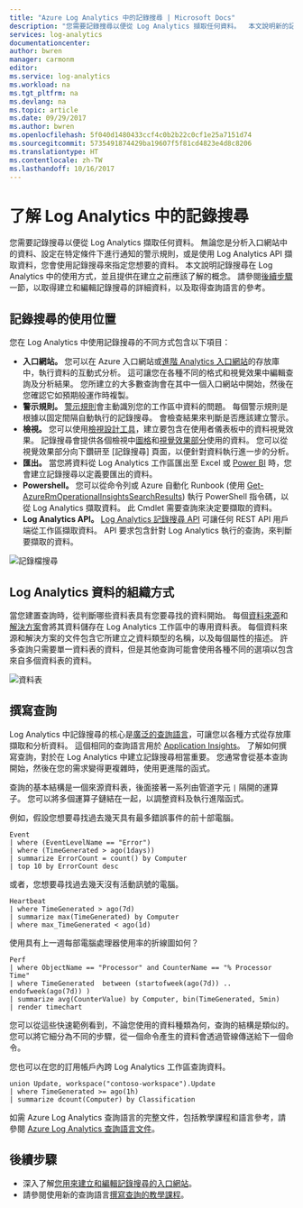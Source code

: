 ```yaml
---
title: "Azure Log Analytics 中的記錄搜尋 | Microsoft Docs"
description: "您需要記錄搜尋以便從 Log Analytics 擷取任何資料。  本文說明新的記錄搜尋在 Log Analytics 中的使用方式，並且提供在建立之前需要了解的概念。"
services: log-analytics
documentationcenter: 
author: bwren
manager: carmonm
editor: 
ms.service: log-analytics
ms.workload: na
ms.tgt_pltfrm: na
ms.devlang: na
ms.topic: article
ms.date: 09/29/2017
ms.author: bwren
ms.openlocfilehash: 5f040d1480433ccf4c0b2b22c0cf1e25a7151d74
ms.sourcegitcommit: 5735491874429ba19607f5f81cd4823e4d8c8206
ms.translationtype: HT
ms.contentlocale: zh-TW
ms.lasthandoff: 10/16/2017
---
```

# <a name="understanding-log-searches-in-log-analytics"></a>了解 Log Analytics 中的記錄搜尋

您需要記錄搜尋以便從 Log Analytics 擷取任何資料。  無論您是分析入口網站中的資料、設定在特定條件下進行通知的警示規則，或是使用 Log Analytics API 擷取資料，您會使用記錄搜尋來指定您想要的資料。  本文說明記錄搜尋在 Log Analytics 中的使用方式，並且提供在建立之前應該了解的概念。 請參閱[後續步驟](#next-steps)一節，以取得建立和編輯記錄搜尋的詳細資料，以及取得查詢語言的參考。

## <a name="where-log-searches-are-used"></a>記錄搜尋的使用位置

您在 Log Analytics 中使用記錄搜尋的不同方式包含以下項目：

- **入口網站。** 您可以在 Azure 入口網站或[進階 Analytics 入口網站](https://go.microsoft.com/fwlink/?linkid=856587)的存放庫中，執行資料的互動式分析。  這可讓您在各種不同的格式和視覺效果中編輯查詢及分析結果。  您所建立的大多數查詢會在其中一個入口網站中開始，然後在您確認它如預期般運作時複製。
- **警示規則。** [警示規則](log-analytics-alerts.md)會主動識別您的工作區中資料的問題。  每個警示規則是根據以固定間隔自動執行的記錄搜尋。  會檢查結果來判斷是否應該建立警示。
- **檢視。**  您可以使用[檢視設計工具](log-analytics-view-designer.md)，建立要包含在使用者儀表板中的資料視覺效果。  記錄搜尋會提供各個檢視中[圖格](log-analytics-view-designer-tiles.md)和[視覺效果部分](log-analytics-view-designer-parts.md)使用的資料。  您可以從視覺效果部分向下鑽研至 [記錄搜尋] 頁面，以便針對資料執行進一步的分析。
- **匯出。**  當您將資料從 Log Analytics 工作區匯出至 Excel 或 [Power BI](log-analytics-powerbi.md) 時，您會建立記錄搜尋以定義要匯出的資料。
- **Powershell。** 您可以從命令列或 Azure 自動化 Runbook (使用 [Get-AzureRmOperationalInsightsSearchResults](https://docs.microsoft.com/powershell/module/azurerm.operationalinsights/get-azurermoperationalinsightssearchresults?view=azurermps-4.0.0)) 執行 PowerShell 指令碼，以從 Log Analytics 擷取資料。  此 Cmdlet 需要查詢來決定要擷取的資料。
- **Log Analytics API。**  [Log Analytics 記錄搜尋 API](log-analytics-log-search-api.md) 可讓任何 REST API 用戶端從工作區擷取資料。  API 要求包含針對 Log Analytics 執行的查詢，來判斷要擷取的資料。

![記錄檔搜尋](media/log-analytics-log-search-new/log-search-overview.png)

## <a name="how-log-analytics-data-is-organized"></a>Log Analytics 資料的組織方式
當您建置查詢時，從判斷哪些資料表具有您要尋找的資料開始。 每個[資料來源](log-analytics-data-sources.md)和[解決方案](../operations-management-suite/operations-management-suite-solutions.md)會將其資料儲存在 Log Analytics 工作區中的專用資料表。  每個資料來源和解決方案的文件包含它所建立之資料類型的名稱，以及每個屬性的描述。  許多查詢只需要單一資料表的資料，但是其他查詢可能會使用各種不同的選項以包含來自多個資料表的資料。

![資料表](media/log-analytics-log-search-new/queries-tables.png)


## <a name="writing-a-query"></a>撰寫查詢
Log Analytics 中記錄搜尋的核心是[廣泛的查詢語言](https://docs.loganalytics.io/)，可讓您以各種方式從存放庫擷取和分析資料。  這個相同的查詢語言用於 [Application Insights](../application-insights/app-insights-analytics.md)。  了解如何撰寫查詢，對於在 Log Analytics 中建立記錄搜尋相當重要。  您通常會從基本查詢開始，然後在您的需求變得更複雜時，使用更進階的函式。

查詢的基本結構是一個來源資料表，後面接著一系列由管道字元 `|` 隔開的運算子。  您可以將多個運算子鏈結在一起，以調整資料及執行進階函式。

例如，假設您想要尋找過去幾天具有最多錯誤事件的前十部電腦。

    Event
    | where (EventLevelName == "Error")
    | where (TimeGenerated > ago(1days))
    | summarize ErrorCount = count() by Computer
    | top 10 by ErrorCount desc

或者，您想要尋找過去幾天沒有活動訊號的電腦。

    Heartbeat
    | where TimeGenerated > ago(7d)
    | summarize max(TimeGenerated) by Computer
    | where max_TimeGenerated < ago(1d)  

使用具有上一週每部電腦處理器使用率的折線圖如何？

    Perf
    | where ObjectName == "Processor" and CounterName == "% Processor Time"
    | where TimeGenerated  between (startofweek(ago(7d)) .. endofweek(ago(7d)) )
    | summarize avg(CounterValue) by Computer, bin(TimeGenerated, 5min)
    | render timechart    

您可以從這些快速範例看到，不論您使用的資料種類為何，查詢的結構是類似的。  您可以將它細分為不同的步驟，從一個命令產生的資料會透過管線傳送給下一個命令。

您也可以在您的訂用帳戶內跨 Log Analytics 工作區查詢資料。

    union Update, workspace("contoso-workspace").Update
    | where TimeGenerated >= ago(1h)
    | summarize dcount(Computer) by Classification 


如需 Azure Log Analytics 查詢語言的完整文件，包括教學課程和語言參考，請參閱 [Azure Log Analytics 查詢語言文件](https://docs.loganalytics.io/)。

## <a name="next-steps"></a>後續步驟

- 深入了解[您用來建立和編輯記錄搜尋的入口網站](log-analytics-log-search-portals.md)。
- 請參閱使用新的查詢語言[撰寫查詢的教學課程](log-analytics-tutorial-viewdata.md)。
